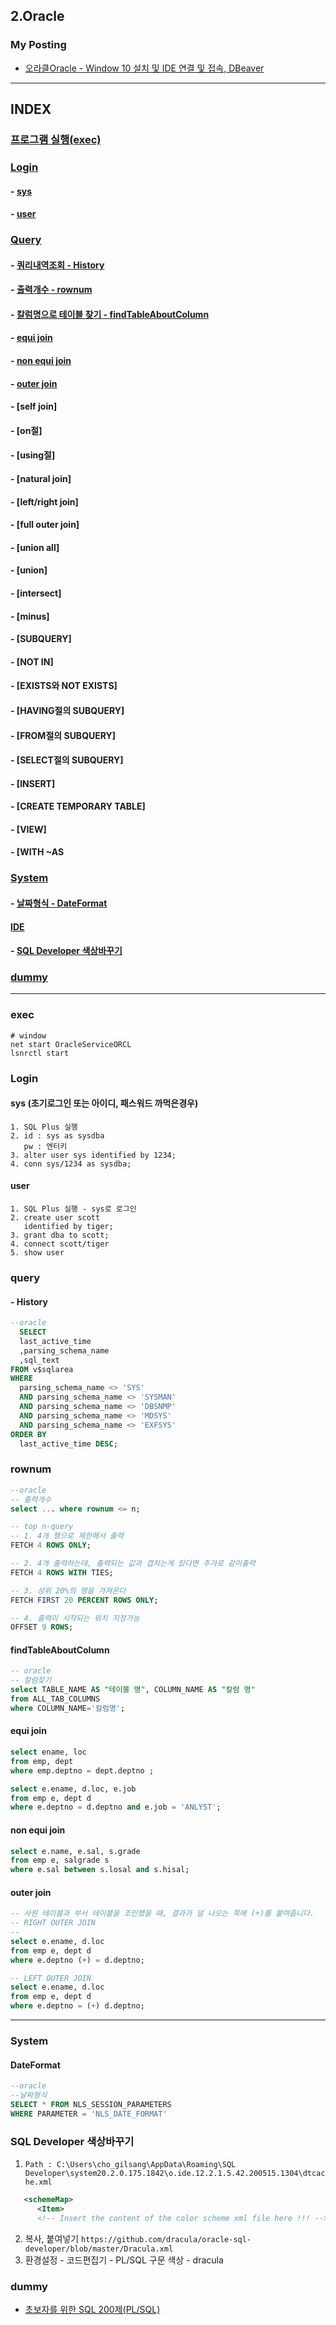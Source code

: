 
## 2.Oracle

### My Posting
- [오라클Oracle - Window 10 설치 및 IDE 연결 및 접속, DBeaver](https://blog.naver.com/jogilsang/222513229876)

---

## INDEX
### [프로그램 실행(exec)](#exec)
### [Login](#Login)
#### - [sys](#sys)
#### - [user](#user)

### [Query](#query)
####  - [쿼리내역조회 - History](#History)
####  - [출력개수 - rownum](#rownum)
####  - [칼럼명으로 테이블 찾기 - findTableAboutColumn](#findTableAboutColumn)
####  - [equi join](#equi%20join)
####  - [non equi join](non%20equi%20join)
####  - [outer join](outer%20join)
####  - [self join]
####  - [on절]
####  - [using절]
####  - [natural join]
####  - [left/right join]
####  - [full outer join]
####  - [union all]
####  - [union]
####  - [intersect]
####  - [minus]
####  - [SUBQUERY]
####  - [NOT IN]
####  - [EXISTS와 NOT EXISTS]
####  - [HAVING절의 SUBQUERY]
####  - [FROM절의 SUBQUERY]
####  - [SELECT절의 SUBQUERY]
####  - [INSERT]
####  - [CREATE TEMPORARY TABLE]
####  - [VIEW]
####  - [WITH ~AS

### [System](#System)
####  - [날짜형식 - DateFormat](#DateFormat)

#### [IDE](#IDE)
####  - [SQL Developer 색상바꾸기](#SQL%20Developer%20색상바꾸기)
### [dummy](#dummy)

---
### exec
```
# window
net start OracleServiceORCL
lsnrctl start
```
### Login
#### sys (초기로그인 또는 아이디, 패스워드 까먹은경우)
```
1. SQL Plus 실행
2. id : sys as sysdba
   pw : 엔터키
3. alter user sys identified by 1234;
4. conn sys/1234 as sysdba;
```
#### user
```
1. SQL Plus 실행 - sys로 로그인
2. create user scott
   identified by tiger;
3. grant dba to scott;
4. connect scott/tiger
5. show user
```

### query
#### - History
```sql
--oracle
  SELECT 
  last_active_time
  ,parsing_schema_name
  ,sql_text 
FROM v$sqlarea
WHERE 
  parsing_schema_name <> 'SYS'
  AND parsing_schema_name <> 'SYSMAN'
  AND parsing_schema_name <> 'DBSNMP'
  AND parsing_schema_name <> 'MDSYS'
  AND parsing_schema_name <> 'EXFSYS'
ORDER BY 
  last_active_time DESC;
```

### rownum
```sql
--oracle
-- 출력개수
select ... where rownum <= n;

-- top n-query
-- 1. 4개 행으로 제한해서 출력
FETCH 4 ROWS ONLY;

-- 2. 4개 출력하는대, 출력되는 값과 겹치는게 있다면 추가로 같이출력
FETCH 4 ROWS WITH TIES;

-- 3. 상위 20%의 행을 가져온다
FETCH FIRST 20 PERCENT ROWS ONLY;

-- 4. 출력이 시작되는 위치 지정가능
OFFSET 9 ROWS;
```

#### findTableAboutColumn
```sql
-- oracle
-- 칼럼찾기
select TABLE_NAME AS "테이블 명", COLUMN_NAME AS "칼럼 명"
from ALL_TAB_COLUMNS
where COLUMN_NAME='칼럼명';
```

#### equi join
```sql
select ename, loc
from emp, dept
where emp.deptno = dept.deptno ;

select e.ename, d.loc, e.job
from emp e, dept d
where e.deptno = d.deptno and e.job = 'ANLYST';
```

#### non equi join
```sql
select e.name, e.sal, s.grade
from emp e, salgrade s
where e.sal between s.losal and s.hisal;
```

#### outer join
```sql
-- 사원 테이블과 부서 테이블을 조인했을 때, 결과가 덜 나오는 쪽에 (+)를 붙여줍니다.
-- RIGHT OUTER JOIN
-- 
select e.ename, d.loc
from emp e, dept d
where e.deptno (+) = d.deptno;

-- LEFT OUTER JOIN
select e.ename, d.loc
from emp e, dept d
where e.deptno = (+) d.deptno;
```

---

### System
#### DateFormat
```sql
--oracle
--날짜형식
SELECT * FROM NLS_SESSION_PARAMETERS 
WHERE PARAMETER = 'NLS_DATE_FORMAT'
```


### SQL Developer 색상바꾸기
1. `Path : C:\Users\cho_gilsang\AppData\Roaming\SQL Developer\system20.2.0.175.1842\o.ide.12.2.1.5.42.200515.1304\dtcache.xml`
```xml
   <schemeMap>
      <Item>
      <!-- Insert the content of the color scheme xml file here !!! -->
```
2. 복사, 붙여넣기 `https://github.com/dracula/oracle-sql-developer/blob/master/Dracula.xml`
3. 환경설정 - 코드편집기 - PL/SQL 구문 색상 - dracula

### dummy
- [초보자를 위한 SQL 200제(PL/SQL)](http://www.infopub.co.kr/index.asp)

